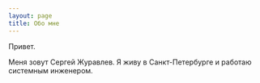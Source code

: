 ```yaml
---
layout: page
title: Обо мне
---
```


Привет.

Меня зовут Сергей Журавлев. Я живу в Санкт-Петербурге и работаю системным инженером.

